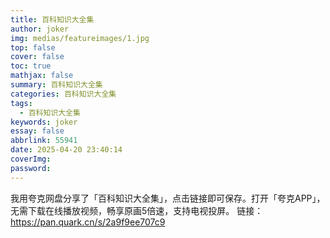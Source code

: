 ```yaml
---
title: 百科知识大全集
author: joker
img: medias/featureimages/1.jpg
top: false
cover: false
toc: true
mathjax: false
summary: 百科知识大全集
categories: 百科知识大全集
tags:
  - 百科知识大全集
keywords: joker
essay: false
abbrlink: 55941
date: 2025-04-20 23:40:14
coverImg:
password:
---
```


我用夸克网盘分享了「百科知识大全集」，点击链接即可保存。打开「夸克APP」，无需下载在线播放视频，畅享原画5倍速，支持电视投屏。
链接：https://pan.quark.cn/s/2a9f9ee707c9
